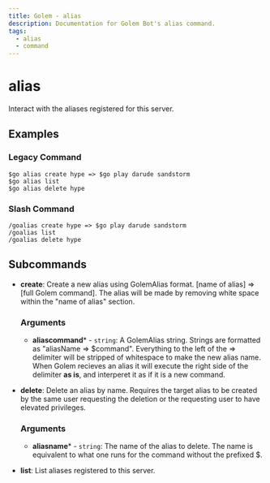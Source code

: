 ```yaml
---
title: Golem - alias
description: Documentation for Golem Bot's alias command.
tags:
  - alias
  - command
---
```


# alias 

Interact with the aliases registered for this server.

## Examples

### Legacy Command

```
$go alias create hype => $go play darude sandstorm
$go alias list
$go alias delete hype
```

### Slash Command

```
/goalias create hype => $go play darude sandstorm
/goalias list
/goalias delete hype
```



## Subcommands
- **create**: Create a new alias using GolemAlias format. [name of alias] => [full Golem command]. The alias will be made by removing white space within the "name of alias" section.
	### Arguments
	- **aliascommand*** - `string`: A GolemAlias string. Strings are formatted as "aliasName => $command". Everything to the left of the => delimiter will be stripped of whitespace to make the new alias name. When Golem recieves an alias it will execute the right side of the delimiter **as is**, and interperet it as if it is a new command.

- **delete**: Delete an alias by name. Requires the target alias to be created by the same user requesting the deletion or the requesting user to have elevated privileges.
	### Arguments
	- **aliasname*** - `string`: The name of the alias to delete. The name is equivalent to what one runs for the command without the prefixed $.

- **list**: List aliases registered to this server.


